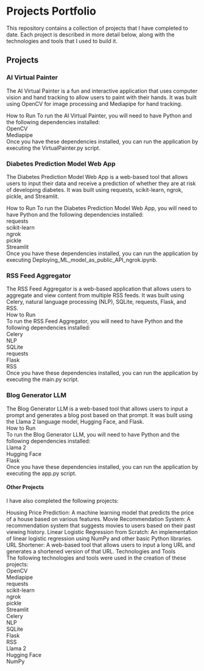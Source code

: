 # Projects Portfolio
This repository contains a collection of projects that I have completed to date. Each project is described in more detail below, along with the technologies and tools that I used to build it.

## Projects
### AI Virtual Painter
The AI Virtual Painter is a fun and interactive application that uses computer vision and hand tracking to allow users to paint with their hands. It was built using OpenCV for image processing and Mediapipe for hand tracking.

How to Run
To run the AI Virtual Painter, you will need to have Python and the following dependencies installed:
<br>
OpenCV
<br>
Mediapipe
<br>
Once you have these dependencies installed, you can run the application by executing the VirtualPainter.py script.

### Diabetes Prediction Model Web App
The Diabetes Prediction Model Web App is a web-based tool that allows users to input their data and receive a prediction of whether they are at risk of developing diabetes. It was built using requests, scikit-learn, ngrok, pickle, and Streamlit.

How to Run
To run the Diabetes Prediction Model Web App, you will need to have Python and the following dependencies installed:
<br>
requests
<br>
scikit-learn
<br>
ngrok
<br>
pickle
<br>
Streamlit
<br>
Once you have these dependencies installed, you can run the application by executing Deploying_ML_model_as_public_API_ngrok.ipynb.

### RSS Feed Aggregator
The RSS Feed Aggregator is a web-based application that allows users to aggregate and view content from multiple RSS feeds. It was built using Celery, natural language processing (NLP), SQLite, requests, Flask, and RSS.
<br>
How to Run
<br>
To run the RSS Feed Aggregator, you will need to have Python and the following dependencies installed:
<br>
Celery
<br>
NLP
<br>
SQLite
<br>
requests
<br>
Flask
<br>
RSS
<br>
Once you have these dependencies installed, you can run the application by executing the main.py script.

### Blog Generator LLM
The Blog Generator LLM is a web-based tool that allows users to input a prompt and generates a blog post based on that prompt. It was built using the Llama 2 language model, Hugging Face, and Flask.
<br>
How to Run
<br>
To run the Blog Generator LLM, you will need to have Python and the following dependencies installed:
<br>
Llama 2
<br>
Hugging Face
<br>
Flask
<br>
Once you have these dependencies installed, you can run the application by executing the app.py script.

#### Other Projects
I have also completed the following projects:

Housing Price Prediction: A machine learning model that predicts the price of a house based on various features.
Movie Recommendation System: A recommendation system that suggests movies to users based on their past viewing history.
Linear Logistic Regression from Scratch: An implementation of linear logistic regression using NumPy and other basic Python libraries.
URL Shortener: A web-based tool that allows users to input a long URL and generates a shortened version of that URL.
Technologies and Tools
<br>
The following technologies and tools were used in the creation of these projects:
<br>
OpenCV
<br>
Mediapipe
<br>
requests
<br>
scikit-learn
<br>
ngrok
<br>
pickle
<br>
Streamlit
<br>
Celery
<br>
NLP
<br>
SQLite
<br>
Flask
<br>
RSS
<br>
Llama 2
<br>
Hugging Face
<br>
NumPy
